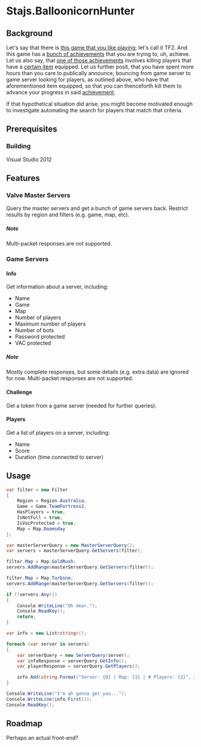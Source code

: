 # Stajs.BalloonicornHunter

## Background

Let's say that there is [this game that you like playing](http://www.teamfortress.com/); let's call it TF2. And this game has a [bunch of achievements](http://steamcommunity.com/stats/TF2/achievements/) that you are trying to, uh, achieve. Let us also say, that [one of those achievements](http://wiki.teamfortress.com/w/index.php?title=The_Great_Deflate&redirect=no) involves killing players that have a [certain item](http://wiki.teamfortress.com/wiki/Balloonicorn) equipped. Let us further posit, that you have spent more hours than you care to publically announce, bouncing from game server to game server looking for players, as outlined above, who have that aforementioned item equipped, so that you can thenceforth kill them to advance your progress in said [achievement](http://wiki.teamfortress.com/wiki/Balloonicorn#Related_achievements).

If that hypothetical situation did arise, you might become motivated enough to investigate automating the search for players that match that criteria.

## Prerequisites

### Building

Visual Studio 2012

## Features

### Valve Master Servers

Query the master servers and get a bunch of game servers back. Restrict results by region and filters (e.g. game, map, etc).

##### Note

Multi-packet responses are not supported.

### Game Servers

#### Info
Get information about a server, including:

* Name
* Game
* Map
* Number of players
* Maximum number of players
* Number of bots
* Password protected
* VAC protected

##### Note

Mostly complete responses, but some details (e.g. extra data) are ignored for now. Multi-packet responses are not supported.

#### Challenge

Get a token from a game server (needed for further queries).

#### Players

Get a list of players on a server, including:

* Name
* Score
* Duration (time connected to server)

## Usage

```c#
var filter = new Filter
{
	Region = Region.Australia,
	Game = Game.TeamFortress2,
	HasPlayers = true,
	IsNotFull = true,
	IsVacProtected = true,
	Map = Map.Doomsday
};

var masterServerQuery = new MasterServerQuery();
var servers = masterServerQuery.GetServers(filter);

filter.Map = Map.GoldRush;
servers.AddRange(masterServerQuery.GetServers(filter));

filter.Map = Map.Turbine;
servers.AddRange(masterServerQuery.GetServers(filter));

if (!servers.Any())
{
	Console.WriteLine("Oh dear.");
	Console.ReadKey();
	return;
}

var info = new List<string>();

foreach (var server in servers)
{
	var serverQuery = new ServerQuery(server);
	var infoResponse = serverQuery.GetInfo();
	var playerResponse = serverQuery.GetPlayers();

	info.Add(string.Format("Server: {0} | Map: {1} | # Players: {2}", infoResponse.Name, infoResponse.Map, playerResponse.PlayerCount));
}

Console.WriteLine("I'm ah gonna get you...");
Console.WriteLine(info.First());
Console.ReadKey();
```

## Roadmap

Perhaps an actual front-end?
